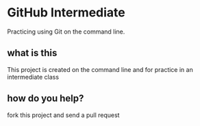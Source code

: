 # GitHub Intermediate
Practicing using Git on the command line.

## what is this
This project is created on the command line and for practice in an intermediate class

## how do you help?
fork this project and send a pull request
